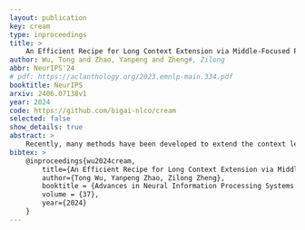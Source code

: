 ```yaml
---
layout: publication
key: cream
type: inproceedings
title: >
    An Efficient Recipe for Long Context Extension via Middle-Focused Positional Encoding
author: Wu, Tong and Zhao, Yanpeng and Zheng#, Zilong
abbr: NeurIPS'24
# pdf: https://aclanthology.org/2023.emnlp-main.334.pdf
booktitle: NeurIPS
arxiv: 2406.07138v1
year: 2024
code: https://github.com/bigai-nlco/cream
selected: false
show_details: true
abstract: >
    Recently, many methods have been developed to extend the context length of pre-trained large language models (LLMs), but they often require fine-tuning at the target length (>> 4K) and struggle to effectively utilize information from the middle part of the context. To address these issues, we propose <b>C</b>ontinuity-<b>R</b>elativity ind<b>E</b>xing with g<b>A</b>ussian <b>M</b>iddle (CREAM), which interpolates positional encodings by manipulating position indices. Apart from being simple, CREAM is training-efficient: it only requires fine-tuning at the pre-trained context window (e.g., Llama 2-4K) and can extend LLMs to a much longer target context length (e.g., 256K). To ensure that the model focuses more on the information in the middle, we introduce a truncated Gaussian to encourage sampling from the middle part of the context during fine-tuning, thus alleviating the "Lost-in-the-Middle" problem faced by long-context LLMs. Experimental results show that CREAM successfully extends LLMs to the target length for both Base and Chat versions of Llama2-7B with "Never Miss A Beat".
bibtex: >
    @inproceedings{wu2024cream,
        title={An Efficient Recipe for Long Context Extension via Middle-Focused Positional Encoding},
        author={Tong Wu, Yanpeng Zhao, Zilong Zheng},
        booktitle = {Advances in Neural Information Processing Systems (NeurIPS)},
        volume = {37},
        year={2024}
    }
---
```

